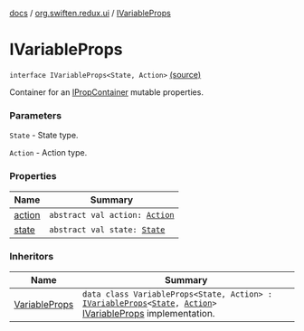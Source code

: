 [docs](../../index.md) / [org.swiften.redux.ui](../index.md) / [IVariableProps](./index.md)

# IVariableProps

`interface IVariableProps<State, Action>` [(source)](https://github.com/protoman92/KotlinRedux/tree/master/common/common-ui/src/main/kotlin/org/swiften/redux/ui/Props.kt#L26)

Container for an [IPropContainer](../-i-prop-container/index.md) mutable properties.

### Parameters

`State` - State type.

`Action` - Action type.

### Properties

| Name | Summary |
|---|---|
| [action](action.md) | `abstract val action: `[`Action`](index.md#Action) |
| [state](state.md) | `abstract val state: `[`State`](index.md#State) |

### Inheritors

| Name | Summary |
|---|---|
| [VariableProps](../-variable-props/index.md) | `data class VariableProps<State, Action> : `[`IVariableProps`](./index.md)`<`[`State`](../-variable-props/index.md#State)`, `[`Action`](../-variable-props/index.md#Action)`>`<br>[IVariableProps](./index.md) implementation. |
